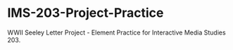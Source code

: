 # IMS-203-Project-Practice
WWII Seeley Letter Project -  Element Practice for Interactive Media Studies 203.
